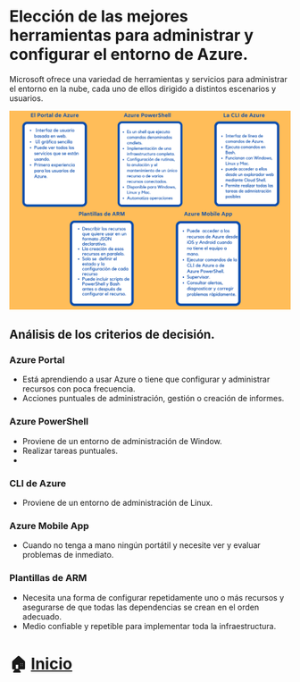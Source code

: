 # Elección de las mejores herramientas para administrar y configurar el entorno de Azure.



Microsoft ofrece una variedad de herramientas y servicios para administrar el entorno en la nube, cada uno de ellos dirigido a distintos escenarios y usuarios.

<p align="center"> 
    <strong></strong>
    <img alt="TiposNubes" src="../Imagenes/management.png"
    <strong></strong>
</p>

## Análisis de los criterios de decisión.

### Azure Portal
 * Está aprendiendo a usar Azure o tiene que configurar y administrar recursos con poca frecuencia.
 * Acciones puntuales de administración, gestión o creación de informes.
### Azure PowerShell
* Proviene de un entorno de administración de Window.
* Realizar tareas puntuales.
* 
### CLI de Azure
* Proviene de un entorno de administración de Linux.
### Azure Mobile App
* Cuando no tenga a mano ningún portátil y necesite ver y evaluar problemas de inmediato.
### Plantillas de ARM

* Necesita una forma de configurar repetidamente uno o más recursos y asegurarse de que todas las dependencias se crean en el orden adecuado.
* Medio confiable y repetible para implementar toda la infraestructura.

# :house: [Inicio](https://github.com/NellyQuino/SummerCloud-Grupo-2/blob/main/contenido/semana_tres.md)